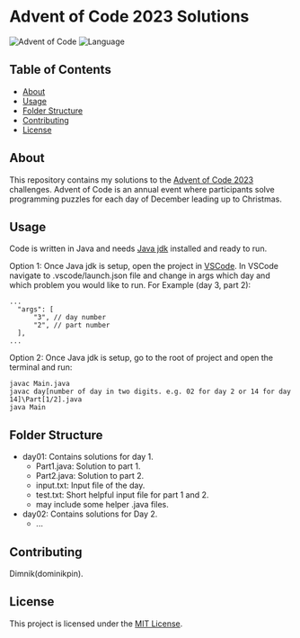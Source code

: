 # Advent of Code 2023 Solutions

![Advent of Code](https://img.shields.io/badge/Advent%20of%20Code-2023-brightgreen.svg)
![Language](https://img.shields.io/badge/Language-Java-blue.svg)

## Table of Contents

- [About](#about)
- [Usage](#usage)
- [Folder Structure](#folder-structure)
- [Contributing](#contributing)
- [License](#license)

## About

This repository contains my solutions to the [Advent of Code 2023](https://adventofcode.com/2023) challenges. Advent of Code is an annual event where participants solve programming puzzles for each day of December leading up to Christmas.

## Usage

Code is written in Java and needs [Java jdk](https://www.geeksforgeeks.org/download-and-install-java-development-kit-jdk-on-windows-mac-and-linux/) installed and ready to run.

Option 1:
Once Java jdk is setup, open the project in [VSCode](https://code.visualstudio.com/download). In VSCode navigate to .vscode/launch.json file and change in args which day and which problem you would like to run.
For Example (day 3, part 2):
```
...
  "args": [
      "3", // day number
      "2", // part number
  ],
...
```

Option 2:
Once Java jdk is setup, go to the root of project and open the terminal and run:
```
javac Main.java
javac day[number of day in two digits. e.g. 02 for day 2 or 14 for day 14]\Part[1/2].java
java Main
```


## Folder Structure

- day01: Contains solutions for day 1.
  - Part1.java: Solution to part 1.
  - Part2.java: Solution to part 2.
  - input.txt: Input file of the day.
  - test.txt: Short helpful input file for part 1 and 2.
  - may include some helper .java files.
- day02: Contains solutions for Day 2.
  - ...

## Contributing
Dimnik(dominikpin).

## License

This project is licensed under the [MIT License](https://opensource.org/license/mit/).
